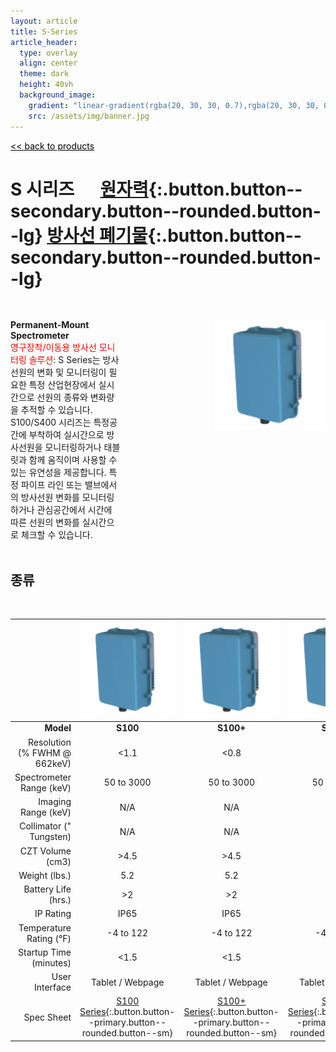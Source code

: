 ```yaml
---
layout: article
title: S-Series
article_header:
  type: overlay
  align: center
  theme: dark
  height: 40vh
  background_image:
    gradient: "linear-gradient(rgba(20, 30, 30, 0.7),rgba(20, 30, 30, 0.7))"
    src: /assets/img/banner.jpg
---
```


<style>

.container {
  display: flex;
  justify-content: space-between;
}

.item1 {
  flex-basis: 50%;
  margin-top: 30px;
}

.item2 {
  flex-basis: 50%;
  margin-top: 30px;
  padding-left: 150px;
}

@media (max-width: 700px) {
  .container {
    flex-direction: column;
  }
</style>

<a href="/products/" style="color:black"><< back to products</a>

# S 시리즈 &emsp; [원자력](#){:.button.button--secondary.button--rounded.button--lg} [방사선 폐기물](#){:.button.button--secondary.button--rounded.button--lg}

<div class="container">
<div class="item1">
<span style="font-weight:bold">Permanent-Mount Spectrometer</span>
<br>
<span style="color:red">영구장착/이동용 방사선 모니터링 솔루션</span>: S Series는 방사선원의 변화 및 모니터링이 필요한 특정 산업현장에서 실시간으로 선원의 종류와 변화량을 추적할 수 있습니다. S100/S400 시리즈는 특정공간에 부착하여 실시간으로 방사선원을 모니터링하거나 태블릿과 함께 움직이며 사용할 수 있는 유연성을 제공합니다. 특정 파이프 라인 또는 밸브에서의 방사선원 변화를 모니터링 하거나 관심공간에서 시간에 따른 선원의 변화를 실시간으로 체크할 수 있습니다.

</div>
<div class="item2">
<img src="/assets/img/S_cover.png">
</div>
</div>
<br >

## 종류

<br>

|                              |                     ![](/assets/img/S_cover.png)                      |                      ![](/assets/img/S_cover.png)                      |                      ![](/assets/img/S_cover.png)                      |                     ![](/assets/img/S_cover.png)                      |                      ![](/assets/img/S_cover.png)                      |                      ![](/assets/img/S_cover.png)                      |
| ---------------------------: | :-------------------------------------------------------------------: | :--------------------------------------------------------------------: | :--------------------------------------------------------------------: | :-------------------------------------------------------------------: | :--------------------------------------------------------------------: | :--------------------------------------------------------------------: |
|                    **Model** |                               **S100**                                |                               **S100+**                                |                               **S100x**                                |                               **S400**                                |                               **S400+**                                |                               **S400x**                                |
| Resolution (% FWHM @ 662keV) |                                 <1.1                                  |                                  <0.8                                  |                                  <1.1                                  |                                 <1.1                                  |                                  <0.8                                  |                                  <1.1                                  |
|     Spectrometer Range (keV) |                              50 to 3000                               |                               50 to 3000                               |                               50 to 3000                               |                              50 to 3000                               |                               50 to 3000                               |                               50 to 9000                               |
|          Imaging Range (keV) |                                  N/A                                  |                                  N/A                                   |                                  N/A                                   |                                  N/A                                  |                                  N/A                                   |                                  N/A                                   |
|      Collimator (" Tungsten) |                                  N/A                                  |                                  N/A                                   |                                  N/A                                   |                                  N/A                                  |                                  N/A                                   |                                  N/A                                   |
|             CZT Volume (cm3) |                                 >4.5                                  |                                  >4.5                                  |                                  >4.5                                  |                                  >19                                  |                                  >19                                   |                                  >19                                   |
|                Weight (lbs.) |                                  5.2                                  |                                  5.2                                   |                                  5.2                                   |                                  5.4                                  |                                  5.4                                   |                                  5.4                                   |
|          Battery Life (hrs.) |                                  >2                                   |                                   >2                                   |                                   >2                                   |                                  >2                                   |                                   >2                                   |                                   >2                                   |
|                    IP Rating |                                 IP65                                  |                                  IP65                                  |                                  IP65                                  |                                 IP65                                  |                                  IP65                                  |                                  IP65                                  |
|      Temperature Rating (°F) |                               -4 to 122                               |                               -4 to 122                                |                               -4 to 122                                |                               -4 to 122                               |                               -4 to 122                                |                               -4 to 122                                |
|       Startup Time (minutes) |                                 <1.5                                  |                                  <1.5                                  |                                  <1.5                                  |                                 <1.5                                  |                                  <1.5                                  |                                  <1.5                                  |
|               User Interface |                           Tablet / Webpage                            |                            Tablet / Webpage                            |                            Tablet / Webpage                            |                           Tablet / Webpage                            |                            Tablet / Webpage                            |                            Tablet / Webpage                            |
|                   Spec Sheet | [S100 Series](#){:.button.button--primary.button--rounded.button--sm} | [S100+ Series](#){:.button.button--primary.button--rounded.button--sm} | [S100x Series](#){:.button.button--primary.button--rounded.button--sm} | [S400 Series](#){:.button.button--primary.button--rounded.button--sm} | [S400+ Series](#){:.button.button--primary.button--rounded.button--sm} | [S400x Series](#){:.button.button--primary.button--rounded.button--sm} |
